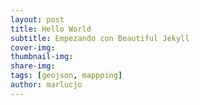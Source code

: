 ```yaml
---
layout: post
title: Hello World
subtitle: Empezando con Beautiful Jekyll 
cover-img: 
thumbnail-img:
share-img: 
tags: [geojson, mappping]
author: marlucjo
---
```

